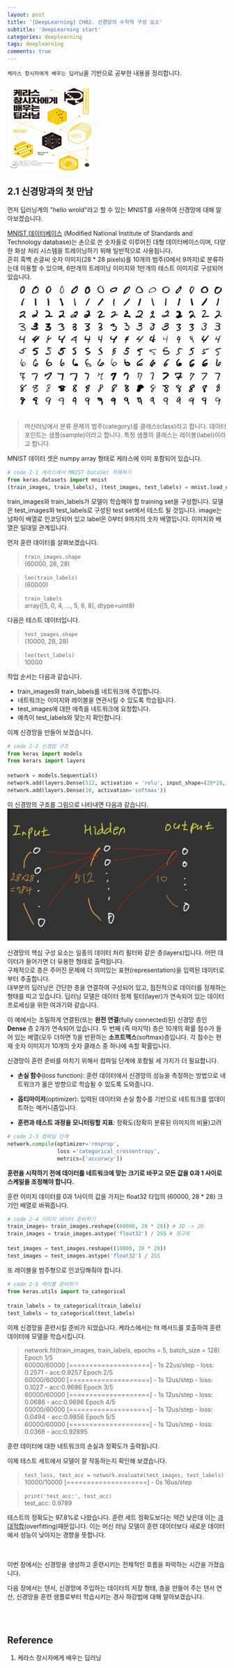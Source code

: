 ```yaml
---
layout: post
title: '[DeepLearning] CH02. 신경망의 수학적 구성 요소'
subtitle: 'deepLearning start'
categories: deeplearning
tags: deeplearning
comments: true
---
```

`케라스 창시자에게 배우는 딥러닝`을 기반으로 공부한 내용을 정리합니다.

<img src="/assets/img/dlcourse/book.jpeg" width="200" height="200">

## 2.1 신경망과의 첫 만남
먼저 딥러닝계의 "hello wrold"라고 할 수 있는 MNIST를 사용하여 신경망에 대해 알아보겠습니다.

[MNIST 데이터베이스](https://ko.wikipedia.org/wiki/MNIST_%EB%8D%B0%EC%9D%B4%ED%84%B0%EB%B2%A0%EC%9D%B4%EC%8A%A4) (Modified National Institute of Standards and Technology database)는 손으로 쓴 숫자들로 이루어진 대형 데이터베이스이며, 다양한 화상 처리 시스템을 트레이닝하기 위해 일반적으로 사용됩니다.  <br>
흔히 흑백 손글씨 숫자 이미지(28 * 28 pixels)를 10개의 범주(0에서 9까지)로 분류하는데 이용할 수 있으며, 6만개의 트레이닝 이미지와 1만개의 테스트 이미지로 구성되어 있습니다.
![mnist](/assets/img/dlcourse/MnistExamples.png)

> 머신러닝에서 분류 문제의 범주(category)를 클래스(class)라고 합니다. 데이터 포인트는 샘플(sample)이라고 합니다. 특정 샘플의 클래스는 레이블(label)이라고 합니다.

MNIST 데이터 셋은 numpy array 형태로 케라스에 이미 포함되어 있습니다.

```python
# code 2-1 케라스에서 MNIST DataSet 적재하기
from keras.datasets import mnist
(train_images, train_labels), (test_images, test_labels) = mnist.load_data()
```

train_images와 train_labels가 모델이 학습해야 할 training set을 구성합니다. 모델은 test_images와 test_labels로 구성된 test set에서 테스트 될 것입니다. image는 넘파이 배열로 인코딩되어 있고 label은 0부터 9까지의 숫자 배열입니다. 이미지와 배열은 일대일 관계입니다.

먼저 훈련 데이터를 살펴보겠습니다.
> `train_images.shape` <br>
(60000, 28, 28)

> `len(train_labels)` <br>
(60000)

> `train_labels` <br>
array([5, 0, 4, ..., 5, 6, 8], dtype=uint8)

다음은 테스트 데이터입니다.

> `test_images.shape` <br>
(10000, 28, 28)

> `len(test_labels)` <br>
10000

작업 순서는 다음과 같습니다.
- train_images와 train_labels를 네트워크에 주입합니다.
- 네트워크는 이미지와 레이블을 연관시킬 수 있도록 학습됩니다.
- test_images에 대한 에측을 네트워크에 요청합니다.
- 예측이 test_labels와 맞는지 확인합니다.

이제 신경망을 만들어 보겠습니다.

```python
# code 2-2 신경망 구조
from keras import models
from kerars import layers

network = models.Sequential()
network.add(layers.Dense(512, activation = 'relu', input_shape=(28*28,)))
network.add(layers.Dense(10, activation='softmax'))
```
이 신경망의 구조를 그림으로 나타내면 다음과 같습니다.
![신경망](/assets/img/dlcourse/IMG_0124.jpg)


신경망의 핵심 구성 요소는 일종의 데이터 처리 필터와 같은 층(layers)입니다. 어떤 데이터가 들어가면 더 유용한 형태로 출력됩니다. <br>
구체적으로 층은 주어진 문제에 더 의미있는 표현(representation)을 입력된 데이터로부터 추출합니다. <br>
대부분의 딥러닝은 간단한 층을 연결하여 구성되어 있고, 점진적으로 데이터를 정제하는 형태를 띠고 있습니다. 딥러닝 모델은 데이터 정제 필터(layer)가 연속되어 있는 데이터 프로세싱을 위한 여과기와 같습니다.

이 예에서는 조밀하게 연결된(또는 **완전 연결**(fully connected)된) 신경망 층인 **Dense** 층 2개가 연속되어 있습니다. 두 번째 (즉 마지막) 층은 10개의 확률 점수가 들어 있는 배열(모두 더하면 1)을 반환하는 **소프트맥스**(softmax)층입니다. 각 점수는 현재 숫자 이미지가 10개의 숫자 클래스 중 하나에 속할 확률입니다.

신경망이 훈련 준비를 마치기 위해서 컴파일 단계에 포함될 세 가지가 더 필요합니다.
- **손실 함수**(loss function): 훈련 데이터에서 신경망의 성능을 측정하는 방법으로 네트워크가 옳은 방향으로 학습될 수 있도록 도와줍니다.

- **옵티마이저**(optimizer): 입력된 데이터와 손실 함수를 기반으로 네트워크를 업데이트하는 메커니즘입니다.

- **훈련과 테스트 과정을 모니터링할 지표**: 정확도(정확히 분류된 이미지의 비율)고려

```python
# code 2-3 컴파일 단계
network.compile(optimizer='rmsprop', 
                loss ='categorical_crossentropy',
                metrics=['accuracy'])
```

**훈련을 시작하기 전에 데이터를 네트워크에 맞는 크기로 바꾸고 모든 값을 0과 1 사이로 스케일을 조정해야 합니다.**

훈련 이미지 데이터를 0과 1사이의 값을 가지는 float32 타입의 (60000, 28 * 28) 크기인 배열로 바꿔줍니다.

```python
# code 2-4 이미지 데이터 준비하기
train_images= train_images.reshape((60000, 28 * 28)) # 3D -> 2D
train_images = train_images.astype('float32') / 255 # 정규화

test_images = test_images.reshape((10000, 28 * 28))
test_images = test_images.astype('float32') / 255
```
또 레이블을 범주형으로 인코딩해줘야 합니다.

```python
# code 2-5 레이블 준비하기
from keras.utils import to_categorical

train_labels = to_categorical(train_labels)
test_labels = to_categorical(test_labels)
```
이제 신경망을 훈련시킬 준비가 되었습니다. 케라스에서는 fit 메서드를 호출하여 훈련 데이터에 모델을 학습시킵니다.

> network.fit(train_images, train_labels, epochs = 5, batch_size = 128) <br>
Epoch 1/5 <br>
60000/60000 [====================] - 1s 22us/step - loss: 0.2571 - acc:0.9257
Epoch 2/5 <br>
60000/60000 [====================] - 1s 12us/step - loss: 0.1027 - acc:0.9696
Epoch 3/5 <br>
60000/60000 [====================] - 1s 12us/step - loss: 0.0686 - acc:0.9696
Epoch 4/5 <br>
60000/60000 [====================] - 1s 12us/step - loss: 0.0494 - acc:0.9856
Epoch 5/5 <br>
60000/60000 [====================] - 1s 12us/step - loss: 0.0368 - acc:0.92895

훈련 데이터에 대한 네트워크의 손실과 정확도가 출력됩니다.

이제 테스트 세트에서 모델이 잘 작동하는지 확인해 보겠습니다.

> `test_loss, test_acc = network.evaluate(test_images, test_labels) `<br>
10000/10000 [====================] - 0s 16us/step

> `print('test_acc:', test_acc)` <br>
test_acc: 0.9789

테스트의 정확도는 97.8%로 나왔습니다. 훈련 세트 정확도보다는 약간 낮은데 이는 [과대적합](https://ko.wikipedia.org/wiki/%EA%B3%BC%EC%A0%81%ED%95%A9)(overfitting)때문입니다. 이는 머신 러닝 모델이 훈련 데이터보다 새로운 데이터에서 성능이 낮아지는 경향을 뜻합니다.



<br><br>
이번 장에서는 신경망을 생성하고 훈련시키는 전체적인 흐름을 파악하는 시간을 가졌습니다.

다음 장에서는 텐서, 신경망에 주입하는 데이터의 저장 형태, 층을 만들어 주는 텐서 연산, 신경망을 훈련 샘플로부터 학습시키는 경사 하강법에 대해 알아보겠습니다.

<br><br>

## Reference
1. 케라스 창시자에게 배우는 딥러닝
